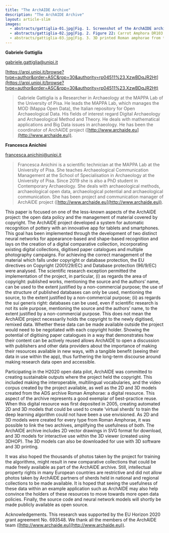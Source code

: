 ```yaml
---
title: "The ArchAIDE Archive"
description: "The ArchAIDE Archive"
layout: article-slim
images:
  - abstracts/gattiglia-01.jpg|Fig. 1. Screenshot of the ArchAIDE archive: https://doi.org/10.5284/1050896  
  - abstracts/gattiglia-02.jpg|Fig. 2. Figure 22: Carrot Amphora DR103 in the 3D viewer. https://archaeologydataservice.ac.uk/archives/view/archaide_2019/downloads_amphora.cfm?amph=Carrot_Amphora_DR10
  - abstracts/gattiglia-03.jpg|Fig. 3. 3D printed Roman amphorae from the ArchAIDE archive
---
```


**Gabriele Gattiglia**

[gabriele.gattiglia@unipi.it](mailto:gabriele.gattiglia@unipi.it)

[https://arpi.unipi.it/browse?type=author&order=ASC&rpp=30&authority=rp04511%23.XzwBDqJR2Ht](https://arpi.unipi.it/browse?type=author&order=ASC&rpp=30&authority=rp04511%23.XzwBDqJR2Ht)

> Gabriele Gattiglia is a Researcher in Archaeology at the MAPPA Lab of the University of Pisa. He leads the MAPPA Lab, which manages the MOD (Mappa Open Data), the Italian repository for Open Archaeological Data. His fields of interest regard Digital Archaeology and Archaeological Method and Theory. He deals with mathematical applications and Big Data issues in archaeology. He has been the coordinator of ArchAIDE project ([http://www.archaide.eu](http://www.archaide.eu)).

**Francesca Anichini**

[francesca.anichini@unipi.it](mailto:francesca.anichini@unipi.it)

> Francesca Anichini is a scientific technician at the MAPPA Lab at  the University of Pisa. She teaches Archaeological Communication Management at the School of Specialisation in Archaeology at the University of Pisa. Since 2019 she is also a PhD student in Contemporary Archaeology. She deals with archaeological methods, archaeological open data, archaeological potential and archaeological communication. She has been project and communication manager of ArchAIDE project ([http://www.archaide.eu](http://www.archaide.eu)).

This paper is focused on one of the less-known aspects of the ArchAIDE  project: the open data policy and the management of material covered by copyright. The ArchAIDE project developed a system for automatic recognition of pottery with an innovative app for tablets and smartphones. This goal has been implemented through the development of two distinct neural networks for appearance-based and shape-based recognition and lays on the creation of a digital comparative collection, incorporating existing digital collections, digitised paper catalogues and multiple photography campaigns. For achieving the correct management of the material which falls under copyright or database protection, the EU directives on Copyright (2001/29/EC) and Database protection (96/9/EC) were analysed. The scientific research exception permitted the implementation of the project, in particular, (i) as regards the area of copyright: published works, mentioning the source and the authors’ name, can be used to the extent justified by a non-commercial purpose; the use of the structure of published databases can only be used, mentioning the source, to the extent justified by a non-commercial purpose; (ii) as regards the sui generis right: databases can be used, even if scientific research is not its sole purpose, mentioning the source and the authors’ name, to the extent justified by a non-commercial purpose. This does not mean the ArchAIDE project necessarily holds the copyright to the newly digitised, remixed data. Whether these data can be made available outside the project would need to be negotiated with each copyright holder. Showing the potential of digitising paper catalogues in a way that demonstrates how their content can be actively reused allows ArchAIDE to open a discussion with publishers and other data providers about the importance of making their resources available in new ways, with a tangible benefit (seeing their data in use within the app), thus furthering the long-term discourse around making research data open and accessible.

Participating in the H2020  open data pilot, ArchAIDE was committed to creating sustainable outputs where the project held the copyright. This included making the interoperable, multilingual vocabularies, and the video corpus created by the project available, as well as the 2D and 3D models created from the ADS archive Roman Amphorae: a digital resource. This aspect of the archive represents a good exemplar of best-practice reuse. When this digital resource was first deposited in 2005, creating automated 2D and 3D models that could be used to create ‘virtual sherds’ to train the deep learning algorithm could not have been a use envisioned. As 2D and 3D models were created for every type from Roman Amphorae, it was possible to link the two archives, amplifying the usefulness of both. The ArchAIDE archive includes 2D vector drawings in SVG format for download, and 3D models for interactive use within the 3D viewer (created using 3DHOP). The 3D models can also be downloaded for use with 3D software and 3D printing. 

It was also hoped the thousands of photos  taken by the project for training the algorithms, might result in new comparative collections that could be made freely available as part of the ArchAIDE archive. Still, intellectual property rights in many European countries are restrictive and did not allow photos taken by ArchAIDE partners of sherds held in national and regional collections to be made available. It is hoped that seeing the usefulness of these data within an example application such as ArchAIDE may also help convince the holders of these resources to move towards more open data policies. Finally, the source code and neural network models will shortly be made publicly available as open source. 

Acknowledgements. This research was supported by the EU Horizon 2020 grant agreement No. 693548. We thank all the members of the ArchAIDE team ([http://www.archaide.eu](http://www.archaide.eu)).